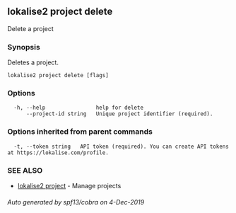 ## lokalise2 project delete

Delete a project

### Synopsis

Deletes a project.

```
lokalise2 project delete [flags]
```

### Options

```
  -h, --help                help for delete
      --project-id string   Unique project identifier (required).
```

### Options inherited from parent commands

```
  -t, --token string   API token (required). You can create API tokens at https://lokalise.com/profile.
```

### SEE ALSO

* [lokalise2 project](lokalise2_project.md)	 - Manage projects

###### Auto generated by spf13/cobra on 4-Dec-2019

